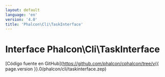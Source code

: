 ```yaml
---
layout: default
language: 'en'
version: '4.0'
title: 'Phalcon\Cli\TaskInterface'
---
```


# Interface **Phalcon\Cli\TaskInterface**

[Código fuente en GitHub](https://github.com/phalcon/cphalcon/tree/v{{ page.version }}.0/phalcon/cli/taskinterface.zep)